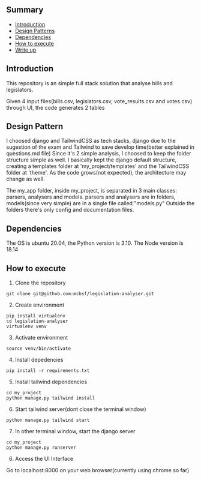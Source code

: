 ## Summary
* [Introduction](#introduction)
* [Design Patterns](#architecture)
* [Dependencies](#dependencies)
* [How to execute](#how-to-execute)
* [Write up](#write-up)


## Introduction
This repository is an simple full stack solution that analyse bills and legislators.

Given 4 input files(bills.csv, legislators.csv, vote_results.csv and votes.csv) through UI, the code generates 2 tables

## Design Pattern

I choosed django and TailwindCSS as tech stacks, django due to the sugestion of the exam and Tailwind to save develop time(better explained in questions.md file)
Since it's 2 simple analysis, I choosed to keep the folder structure simple as well. I basically kept the django default structure, creating a templates folder at 'my_project/templates' and the TailwindCSS folder at 'theme'. As the code grows(not expected), the architecture may change as well.


The my_app folder, inside my_project, is separated in 3 main classes: parsers, analysers and models. parsers and analysers are in folders, models(since very simple) are in a single file called "models.py" Outside the folders there's only config and documentation files.

## Dependencies
The OS is ubuntu 20.04, the Python version is 3.10. The Node version is 18.14

## How to execute
1. Clone the repository

```
git clone git@github.com:mcbsf/legislation-analyser.git
```

2. Create environment

```
pip install virtualenv
cd legislation-analyser
virtualenv venv
```

3. Activate environment
```
source venv/bin/activate
```

4. Install depedencies

```
pip install -r requirements.txt
```

5. Install tailwind dependencies

```
cd my_project
python manage.py tailwind install

```

6. Start tailwind server(dont close the terminal window)

```
python manage.py tailwind start

```

7. In other terminal window, start the django server
```
cd my_project
python manage.py runserver
```

6. Access the UI Interface

Go to localhost:8000 on your web browser(currently using chrome so far)
